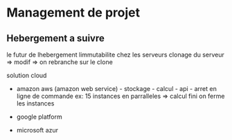 # Management de projet

## Hebergement a suivre

le futur de lhebergement
limmutabilite chez les serveurs
clonage du serveur => modif => on rebranche sur le clone

solution cloud

- amazon aws (amazon web service) - stockage - calcul - api - arret en ligne de commande
  ex: 15 instances en parralleles => calcul fini on ferme les instances

- google platform
- microsoft azur
